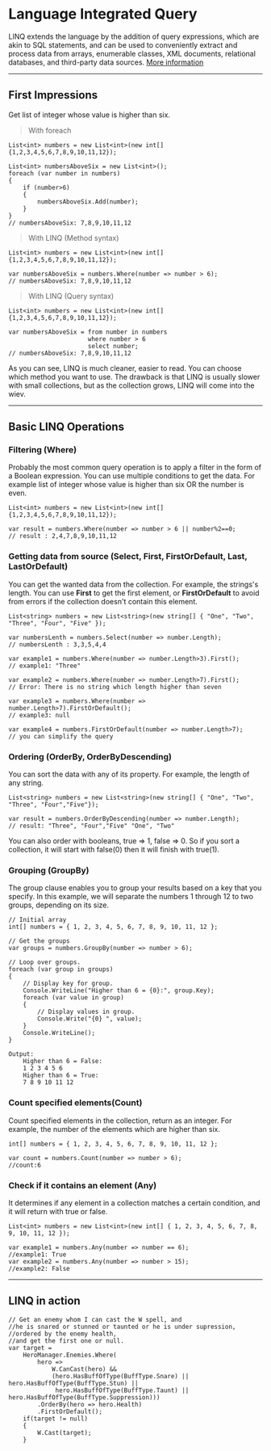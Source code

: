 Language Integrated Query
===================

LINQ extends the language by the addition of query expressions, which are akin to SQL statements, and can be used to conveniently extract and process data from arrays, enumerable classes, XML documents, relational databases, and third-party data sources.
[More information](https://msdn.microsoft.com/en-us/library/bb397926.aspx)

----------

First Impressions
-------------
Get list of integer whose value is higher than six.

> With foreach

	List<int> numbers = new List<int>(new int[]{1,2,3,4,5,6,7,8,9,10,11,12});
	
	List<int> numbersAboveSix = new List<int>();
	foreach (var number in numbers)
	{
		if (number>6)
		{
			numbersAboveSix.Add(number);
		}
	}
	// numbersAboveSix: 7,8,9,10,11,12
	
> With LINQ (Method syntax)

	List<int> numbers = new List<int>(new int[]{1,2,3,4,5,6,7,8,9,10,11,12});
	
	var numbersAboveSix = numbers.Where(number => number > 6);
 	// numbersAboveSix: 7,8,9,10,11,12

> With LINQ (Query syntax)

	List<int> numbers = new List<int>(new int[]{1,2,3,4,5,6,7,8,9,10,11,12});
	
	var numbersAboveSix = from number in numbers 
			              where number > 6 
			              select number;
 	// numbersAboveSix: 7,8,9,10,11,12

As you can see, LINQ is much cleaner, easier to read. You can choose which method you want to use. The drawback is that LINQ is usually slower with small collections, but as the collection grows, LINQ will come into the wiev.

----------

Basic LINQ Operations
-------------
### Filtering (**Where**)

Probably the most common query operation is to apply a filter in the form of a Boolean expression. You can use multiple conditions to get the data. For example list of integer whose value is higher than six OR the number is even.

	List<int> numbers = new List<int>(new int[]{1,2,3,4,5,6,7,8,9,10,11,12});
	
	var result = numbers.Where(number => number > 6 || number%2==0;
	// result : 2,4,7,8,9,10,11,12
    
### Getting data from source (**Select, First, FirstOrDefault, Last, LastOrDefault**)

You can get the wanted data from the collection. For example, the strings's length. You can use **First** to get the first element, or **FirstOrDefault** to avoid from errors if the collection doesn't contain this element. 

	List<string> numbers = new List<string>(new string[] { "One", "Two", "Three", "Four", "Five" });
	
	var numbersLenth = numbers.Select(number => number.Length);
	// numbersLenth : 3,3,5,4,4
	
	var example1 = numbers.Where(number => number.Length>3).First();
	// example1: "Three"
	
	var example2 = numbers.Where(number => number.Length>7).First();
	// Error: There is no string which length higher than seven 
	
	var example3 = numbers.Where(number => number.Length>7).FirstOrDefault();
	// example3: null
	
	var example4 = numbers.FirstOrDefault(number => number.Length>7);
	// you can simplify the query
	
### Ordering (**OrderBy, OrderByDescending**)

You can sort the data with any of its property. For example, the length of any string.

	List<string> numbers = new List<string>(new string[] { "One", "Two", "Three", "Four","Five"});
	
	var result = numbers.OrderByDescending(number => number.Length);
	// result: "Three", "Four","Five" "One", "Two"

You can also order with booleans, true => 1, false => 0. So if you sort a collection, it will start with false(0) then it will finish with true(1).

### Grouping (**GroupBy**)

The group clause enables you to group your results based on a key that you specify. In this example, we will separate the numbers 1 through 12 to two groups, depending on its size.

	// Initial array
	int[] numbers = { 1, 2, 3, 4, 5, 6, 7, 8, 9, 10, 11, 12 };
	
	// Get the groups
	var groups = numbers.GroupBy(number => number > 6);
	
	// Loop over groups.
	foreach (var group in groups)
	{
		// Display key for group.
		Console.WriteLine("Higher than 6 = {0}:", group.Key);
		foreach (var value in group)
		{
			// Display values in group.
			Console.Write("{0} ", value);
		}
		Console.WriteLine();
	}
	
	Output:
		Higher than 6 = False:
		1 2 3 4 5 6
		Higher than 6 = True:
		7 8 9 10 11 12
		
### Count specified elements(**Count**)

Count specified elements in the collection, return as an integer. For example, the number of the elements which are higher than six. 

	int[] numbers = { 1, 2, 3, 4, 5, 6, 7, 8, 9, 10, 11, 12 };
	
	var count = numbers.Count(number => number > 6);
	//count:6

### Check if it contains an element (**Any**)

It determines if any element in a collection matches a certain condition, and it will return with true or false.

	List<int> numbers = new List<int>(new int[] { 1, 2, 3, 4, 5, 6, 7, 8, 9, 10, 11, 12 });
	
	var example1 = numbers.Any(number => number == 6);
	//example1: True
	var example2 = numbers.Any(number => number > 15);
	//example2: False

----------

LINQ in action
-------------
	// Get an enemy whom I can cast the W spell, and 
	//he is snared or stunned or taunted or he is under supression,
	//ordered by the enemy health,
	//and get the first one or null.
	var target =
	    HeroManager.Enemies.Where(
	        hero =>
	            W.CanCast(hero) &&
	            (hero.HasBuffOfType(BuffType.Snare) || hero.HasBuffOfType(BuffType.Stun) ||
	             hero.HasBuffOfType(BuffType.Taunt) || hero.HasBuffOfType(BuffType.Suppression)))
	        .OrderBy(hero => hero.Health)
	        .FirstOrDefault();
        if(target != null)
        {
        	W.Cast(target);
        }
